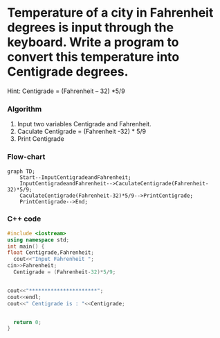 # Temperature of a city in Fahrenheit degrees is input through the keyboard. Write a program to convert this temperature into Centigrade degrees.
Hint: Centigrade = (Fahrenheit – 32) *5/9

### Algorithm
1. Input two variables Centigrade and Fahrenheit.
2. Caculate Centigrade = (Fahrenheit -32) * 5/9
3. Print Centigrade

### Flow-chart
```mermaid
graph TD;
    Start--InputCentigradeandFahrenheit;
    InputCentigradeandFahrenheit-->CaculateCentigrade(Fahrenheit-32)*5/9;
    CaculateCentigrade(Fahrenheit-32)*5/9-->PrintCentigrade;
    PrintCentigrade-->End;
```
### C++ code
```c++
#include <iostream>
using namespace std;
int main() {
float Centigrade,Fahrenheit;
  cout<<"Input Fahrenheit ";
cin>>Fahrenheit;
  Centigrade = (Fahrenheit-32)*5/9;


cout<<"**********************";
cout<<endl;
cout<<" Centigrade is : "<<Centigrade;


  return 0;
}
```

